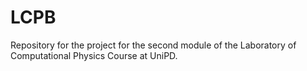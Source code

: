 # LCPB
Repository for the project for the second module of the Laboratory of Computational Physics Course at UniPD.
